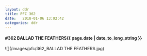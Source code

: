 ```yaml
---
layout: ddr
title: PFC 362
date:   2018-01-06 13:02:42
categories: ddr
---
```


#### **#362** BALLAD THE FEATHERS<span class="pull-right">{{ page.date | date_to_long_string }}</span>
![](/images/pfc/362_BALLAD THE FEATHERS.jpg)
